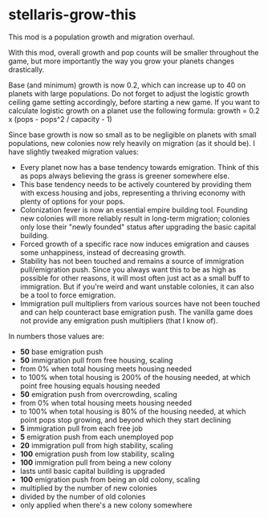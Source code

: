 # stellaris-grow-this

This mod is a population growth and migration overhaul.

With this mod, overall growth and pop counts will be smaller throughout the game, but more importantly the way you grow your planets changes drastically.

Base (and minimum) growth is now 0.2, which can increase up to 40 on planets with large populations. Do not forget to adjust the logistic growth ceiling game setting accordingly, before starting a new game. If you want to calculate logistic growth on a planet use the following formula: growth = 0.2 x (pops - pops^2 / capacity - 1)

Since base growth is now so small as to be negligible on planets with small populations, new colonies now rely heavily on migration (as it should be). I have slightly tweaked migration values:
+ Every planet now has a base tendency towards emigration. Think of this as pops always believing the grass is greener somewhere else.
+ This base tendency needs to be actively countered by providing them with excess housing and jobs, representing a thriving economy with plenty of options for your pops.
+ Colonization fever is now an essential empire building tool. Founding new colonies will more reliably result in long-term migration; colonies only lose their "newly founded" status after upgrading the basic capital building.
+ Forced growth of a specific race now induces emigration and causes some unhappiness, instead of decreasing growth.
+ Stability has not been touched and remains a source of immigration pull/emigration push. Since you always want this to be as high as possible for other reasons, it will most often just act as a small buff to immigration. But if you're weird and want unstable colonies, it can also be a tool to force emigration.
+ Immigration pull multipliers from various sources have not been touched and can help counteract base emigration push. The vanilla game does not provide any emigration push multipliers (that I know of).

In numbers those values are:
+ **50** base emigration push
+ **50** immigration pull from free housing, scaling
 + from 0% when total housing meets housing needed
 + to 100% when total housing is 200% of the housing needed, at which point free housing equals housing needed
+ **50** emigration push from overcrowding, scaling
 + from 0% when total housing meets housing needed
 + to 100% when total housing is 80% of the housing needed, at which point pops stop growing, and beyond which they start declining
+ **5** immigration pull from each free job
+ **5** emigration push from each unemployed pop
+ **20** immigration pull from high stability, scaling
+ **100** emigration push from low stability, scaling
+ **100** immigration pull from being a new colony
 + lasts until basic capital building is upgraded
+ **100** emigration push from being an old colony, scaling
 + multiplied by the number of new colonies
 + divided by the number of old colonies
 + only applied when there's a new colony somewhere